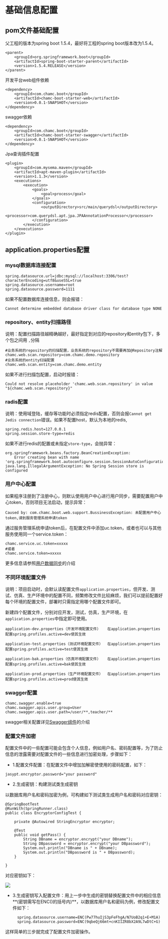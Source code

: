 # 基础信息配置

## pom文件基础配置 ##

父工程的版本为spring boot 1.5.4，最好将工程的spring boot版本改为1.5.4。

```
<parent>
	<groupId>org.springframework.boot</groupId>
	<artifactId>spring-boot-starter-parent</artifactId>
	<version>1.5.4.RELEASE</version>
</parent>
```

开发平台web组件依赖
```	
<dependency>
	<groupId>com.chamc.boot</groupId>
	<artifactId>chamc-boot-starter-web</artifactId>
	<version>0.0.1-SNAPSHOT</version>
</dependency>
```
swagger依赖
```
<dependency>
	<groupId>com.chamc.boot</groupId>
	<artifactId>chamc-boot-starter-swagger</artifactId>
	<version>0.0.1-SNAPSHOT</version>
</dependency>
```
Jpa查询插件配置
```
<plugin>
	<groupId>com.mysema.maven</groupId>
	<artifactId>apt-maven-plugin</artifactId>
	<version>1.1.3</version>
	<executions>
		<execution>
			<goals>
				<goal>process</goal>
			</goals>
			<configuration>
				<outputDirectory>src/main/querydsl</outputDirectory>
				<processor>com.querydsl.apt.jpa.JPAAnnotationProcessor</processor>
			</configuration>
		</execution>
	</executions>
</plugin>
```
## application.properties配置 ##

### mysql数据库连接配置 ###

	spring.datasource.url=jdbc:mysql://localhost:3306/test?characterEncoding=utf8&useSSL=true
	spring.datasource.username=root
	spring.datasource.password=1111

如果不配置数据库连接信息，则会报错：  

	Cannot determine embedded database driver class for database type NONE

### repository、entity扫描路径 ###

说明：配置扫描路径越精确越好，最好指定到对应的repository和entity包下，多个包之间用 `,`分隔

	#业务系统的repository的扫描配置，业务系统的repository不需要再加@Repository注解
	chamc.web.scan.repository=com.chamc.demo.repository
	#业务系统的entity扫描配置
	chamc.web.scan.entity=com.chamc.demo.entity

如果不进行扫描包配置，启动时报错：    

	Could not resolve placeholder 'chamc.web.scan.repository' in value "${chamc.web.scan.repository}"

### radis配置 ###
	
说明：使用域登陆，缓存等功能时必须指定redis配置，否则会报`Cannot get Jedis connection`错误。如果不配置host，默认为本地的redis,
	
	spring.redis.host=127.0.0.1
	spring.session.store-type=redis

如果不进行redis的配置或未指定`store-type`，会抛异常：

	org.springframework.beans.factory.BeanCreationException: 
		Error creating bean with name 'org.springframework.boot.autoconfigure.session.SessionAutoConfiguration$SessionRepositoryValidator'
	java.lang.IllegalArgumentException: No Spring Session store is configured


### 用户中心配置 ###

如果程序注册到了注册中心，则默认使用用户中心进行用户同步，需要配置用户中心token，否则项目无法启动，提示异常：

	Caused by: com.chamc.boot.web.support.BussinessException: 未配置用户中心token,请到服务管理系统申请token

通过服务管理系统申请token后，在配置文件中添加uc.token，或者也可以与其他服务使用同一个service.token：

	chamc.service.uc.token=xxxxx
	#或者
	chamc.service.token=xxxxx
	
更多信息请参照[用户数据同步](https://chamc-devplatform.gitbook.io/chamc-boot-starter-reference/chamc-boot-starter-web/an-quan-xiang-guan/security-userorg)的介绍

### 不同环境配置文件 ###

说明：项目启动时，会默认读配置文件`application.properties`，但开发、测试、仿真、生产环境中的配置不同，频繁修改文件比较麻烦，我们可以提前配置好每个环境的配置文件，部署时只需指定用哪个配置文件即可。

新建四个配置文件，分别对应开发，测试，仿真，生产环境，在`application.properties`中指定即可使用。

	application-dev.properties（开发环境配置文件）   在application.properties配置spring.profiles.active=dev使其生效

	application-test.properties（测试环境配置文件）  在application.properties配置spring.profiles.active=test使其生效

	application-bak.properties（仿真环境配置文件）   在application.properties配置spring.profiles.active=bak使其生效

	application-prod.properties（生产环境配置文件）  在application.properties配置spring.profiles.active=prod使其生效


### swagger配置 ###

	chamc.swagger.enable=true
	chamc.swagger.apis.user.group=User
	chamc.swagger.apis.user.path=/user/**,teacher/**

swagger相关配置详见[Swagger组件](https://chamc-devplatform.gitbook.io/chamc-boot-starter-reference/chamc-boot-starter-swagger)的介绍


### 配置文件加密 ###

配置文件中的一些配置可能会包含个人信息，例如用户名、密码配置等，为了防止信息的泄露需要对配置文件的一些信息进行加密处理，步骤如下：

* 1.配置文件配置：在配置文件中增加加解密使使用的密码配置，如下：

```
jasypt.encryptor.password="your password" 
```

* 2.生成密钥：构建测试类生成密钥

以数据库用户名和密码加密为例，可构建如下测试类生成用户名和密码对应密钥：

	@SpringBootTest
	@RunWith(SpringRunner.class)
	public class EncryptorConfigTest {

		private @Autowired StringEncryptor encryptor;

		@Test
		public void getPass() {
			String DBname = encryptor.encrypt("your DBname");
			String DBpassword = encryptor.encrypt("your DBpassword");
			System.out.println("DBname is " + DBname);
			System.out.println("DBpassword is " + DBpassword);
		}

	}


对应密钥如下：

![](https://i.imgur.com/2i7TxYb.png)

* 3.生成密钥写入配置文件：用上一步中生成的密钥替换配置文件中的相应信息**(密钥需写在ENC()的括号内)**，以数据库用户名和密码为例，修改配置文件如下：

		spring.datasource.username=ENC(Pw77huIjS3pFeFhgA/N7UoB2q1+E+M1A)
		spring.datasource.password=ENC(9qbeQj66mt+cnKIIZR8bX2A9L7wDtC+G)

这样简单的三步就完成了配置文件加密操作。
